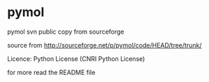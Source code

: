 pymol
=====

pymol svn public copy from sourceforge

source from
http://sourceforge.net/p/pymol/code/HEAD/tree/trunk/

Licence: Python License (CNRI Python License)

for more read the README file

